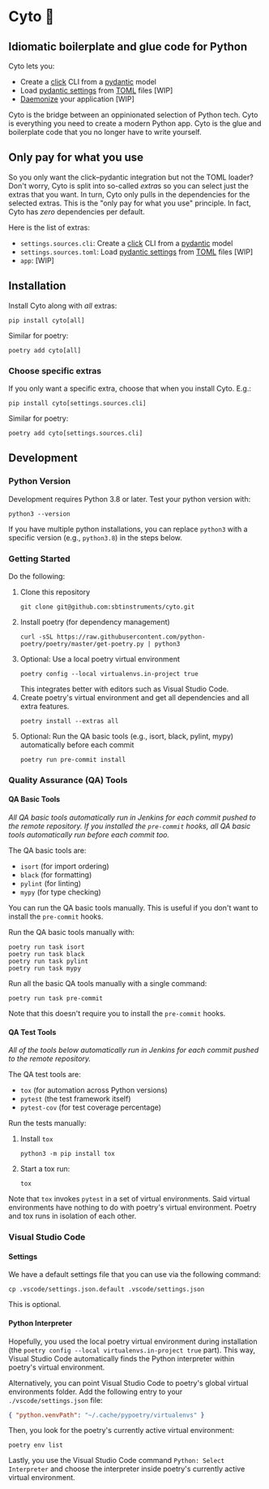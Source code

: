 # Cyto 🦠

## Idiomatic boilerplate and glue code for Python

Cyto lets you:
 * Create a [click](https://github.com/pallets/click) CLI from a [pydantic](https://github.com/kozlek/pydantic) model
 * Load [pydantic settings](https://pydantic-docs.helpmanual.io/usage/settings/) from [TOML](https://toml.io/en/) files [WIP]
 * [Daemonize](https://pagure.io/python-daemon/) your application [WIP]

Cyto is the bridge between an oppinionated selection of Python tech.
Cyto is everything you need to create a modern Python app.
Cyto is the glue and boilerplate code that you no longer have to write yourself.

## Only pay for what you use

So you only want the click–pydantic integration but not the TOML loader?
Don't worry, Cyto is split into so-called *extra*s so you can select just the extras that you want. In turn, Cyto only pulls in the dependencies for the selected extras. This is the "only pay for what you use" principle. In fact, Cyto has *zero* dependencies per default.

Here is the list of extras:
 * `settings.sources.cli`: Create a [click](https://github.com/pallets/click) CLI from a [pydantic](https://github.com/kozlek/pydantic) model
 * `settings.sources.toml`: Load [pydantic settings](https://pydantic-docs.helpmanual.io/usage/settings/) from [TOML](https://toml.io/en/) files [WIP]
 * `app`: [WIP]

## Installation

Install Cyto along with *all* extras:

```
pip install cyto[all]
```

Similar for poetry:

```
poetry add cyto[all]
```

### Choose specific extras

If you only want a specific extra, choose that when you install Cyto. E.g.:

```
pip install cyto[settings.sources.cli]
```

Similar for poetry:

```
poetry add cyto[settings.sources.cli]
```

## Development

### Python Version

Development requires Python 3.8 or later. Test your python version with:
```shell
python3 --version
```

If you have multiple python installations, you can replace `python3`
with a specific version (e.g., `python3.8`) in the steps below.

### Getting Started

Do the following:

 1. Clone this repository
    ```shell
    git clone git@github.com:sbtinstruments/cyto.git
    ```
 2. Install poetry (for dependency management)
    ```shell
    curl -sSL https://raw.githubusercontent.com/python-poetry/poetry/master/get-poetry.py | python3
    ```
 3. Optional: Use a local poetry virtual environment
    ```shell
    poetry config --local virtualenvs.in-project true
    ```
    This integrates better with editors such as Visual Studio Code.
 4. Create poetry's virtual environment and get all dependencies
 and all extra features.
    ```shell
    poetry install --extras all
    ```
 5. Optional: Run the QA basic tools (e.g., isort, black, pylint, mypy) automatically before each commit
    ```shell
    poetry run pre-commit install
    ```

### Quality Assurance (QA) Tools

#### QA Basic Tools

*All QA basic tools automatically run in Jenkins for each commit pushed
to the remote repository. If you installed the `pre-commit` hooks,
all QA basic tools automatically run before each commit too.*

The QA basic tools are:
 * `isort` (for import ordering)
 * `black` (for formatting)
 * `pylint` (for linting)
 * `mypy` (for type checking)

You can run the QA basic tools manually. This is useful if you
don't want to install the `pre-commit` hooks.

Run the QA basic tools manually with:
```shell
poetry run task isort
poetry run task black
poetry run task pylint
poetry run task mypy
```

Run all the basic QA tools manually with a single command:

```shell
poetry run task pre-commit
```

Note that this doesn't require you to install the `pre-commit` hooks.

#### QA Test Tools

*All of the tools below automatically run in Jenkins for each
commit pushed to the remote repository.*

The QA test tools are:
 * `tox` (for automation across Python versions)
 * `pytest` (the test framework itself)
 * `pytest-cov` (for test coverage percentage)

Run the tests manually:

 1. Install `tox`
    ```shell
    python3 -m pip install tox
    ```
 2. Start a tox run:
    ```
    tox
    ```

Note that `tox` invokes `pytest` in a set of virtual environments. Said
virtual environments have nothing to do with poetry's virtual environment. Poetry and tox runs in isolation of each other.

### Visual Studio Code

#### Settings

We have a default settings file that you can use via the following command:
```shell
cp .vscode/settings.json.default .vscode/settings.json
```
This is optional.

#### Python Interpreter

Hopefully, you used the local poetry virtual environment during
installation (the `poetry config --local virtualenvs.in-project true` part). This way, Visual Studio Code automatically finds the
Python interpreter within poetry's virtual environment.

Alternatively, you can point Visual Studio Code to poetry's
global virtual environments folder. Add the following entry
to your `./vscode/settings.json` file:
```json
{ "python.venvPath": "~/.cache/pypoetry/virtualenvs" }
```

Then, you look for the poetry's currently active virtual environment:
```shell
poetry env list
```

Lastly, you use the Visual Studio Code command
`Python: Select Interpreter` and choose the interpreter inside
poetry's currently active virtual environment.